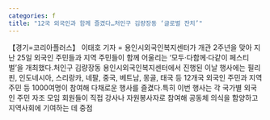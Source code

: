 ```yaml
---
categories: f
title: "12국 외국인과 함께 즐겼다…처인구 김량장동 ‘글로벌 잔치’"
---
```

【경기=코리아플러스】 이태호 기자 = 용인시외국인복지센터가 개관 2주년을 맞아 지난 25일 외국인 주민들과 지역 주민들이 함께 어울리는 ‘모두‧다함께‧다같이 페스티벌’을 개최했다.처인구 김량장동 용인시외국인복지센터에서 진행된 이날 행사에는 필리핀, 인도네시아, 스리랑카, 네팔, 중국, 베트남, 몽골, 태국 등 12개국 외국인 주민과 지역 주민 등 1000여명이 참여해 다채로운 행사를 즐겼다.특히 이번 행사는 각 국가별 외국인 주민 자조 모임 회원들이 직접 강사나 자원봉사자로 참여해 공동체 의식을 함양하고 지역사회에 기여하는 데 중점